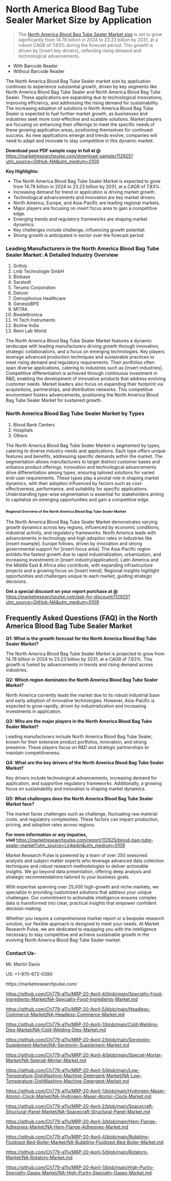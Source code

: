<h1>North America Blood Bag Tube Sealer Market&nbsp;Size by Application</h1><blockquote><p>The <a href="https://marketresearchpulse.com/download-sample/112925?utm_source=GitHub-NA&amp;utm_medium=0109">North America Blood Bag Tube Sealer Market size</a> is set to grow significantly from 14.78 billion in 2024 to 23.23 billion by 2031, at a robust CAGR of 7.83% during the forecast period. This growth is driven by [insert key drivers], reflecting rising demand and technological advancements.</p></blockquote><ul><li>With Barcode Reader<li> Without Barcode Reader</li></ul><p>The North America Blood Bag Tube Sealer market size by application continues to experience substantial growth, driven by key segments like North America Blood Bag Tube Sealer and North America Blood Bag Tube Sealer. These applications are expanding due to technological innovations, improving efficiency, and addressing the rising demand for sustainability. The increasing adoption of solutions in North America Blood Bag Tube Sealer is expected to fuel further market growth, as businesses and industries seek more cost-effective and scalable solutions. Market players are focusing on enhancing their offerings to meet the specific needs of these growing application areas, positioning themselves for continued success. As new applications emerge and trends evolve, companies will need to adapt and innovate to stay competitive in this dynamic market.</p><p><strong>Download your PDF sample copy in full at @ </strong><a href="https://marketresearchpulse.com/download-sample/112925?utm_source=GitHub-NA&amp;utm_medium=0109">https://marketresearchpulse.com/download-sample/112925?utm_source=GitHub-NA&amp;utm_medium=0109</a></p><p><strong>Key Highlights: </strong></p><ul><li>The North America Blood Bag Tube Sealer Market is expected to grow from 14.78 billion in 2024 to 23.23 billion by 2031, at a CAGR of 7.83%.</li><li>Increasing demand for trend or application is driving market growth.</li><li>Technological advancements and innovation are key market drivers.</li><li>North America, Europe, and Asia-Pacific are leading regional markets.</li><li>Major players are focusing on insert focus area to gain a competitive edge.</li><li>Emerging trends and regulatory frameworks are shaping market dynamics.</li><li>Key challenges include challenge, influencing growth potential.</li><li>Strong growth is anticipated in sector over the forecast period.</li></ul><h3>Leading Manufacturers in the North America Blood Bag Tube Sealer Market: A Detailed Industry Overview</h3><ol><li>Grifols</li><li>Lmb Technologie GmbH</li><li>Biobase</li><li>Sarstedt</li><li>Terumo Corporation</li><li>Delcon</li><li>Demophorius Healthcare</li><li>GenesisBPS</li><li>MITRA</li><li>Bioelettronica</li><li>Hi Tech Instruments</li><li>Bioline India</li><li>Remi Lab World</li></ol><div class="flex max-w-full flex-col flex-grow"><div class="min-h-8 text-message flex w-full flex-col items-end gap-2 whitespace-normal break-words [.text-message+&amp;]:mt-5" dir="auto" data-message-author-role="assistant" data-message-id="fd8432e4-4910-450d-b182-61b7bfb0a01f" data-message-model-slug="gpt-4o"><div class="flex w-full flex-col gap-1 empty:hidden first:pt-[3px]"><div class="markdown prose w-full break-words dark:prose-invert light"><p>The North America Blood Bag Tube Sealer Market features a dynamic landscape with leading manufacturers driving growth through innovation, strategic collaborations, and a focus on emerging technologies. Key players leverage advanced production techniques and sustainable practices to meet rising demand and regulatory requirements. Their portfolios often span diverse applications, catering to industries such as [insert industries]. Competitive differentiation is achieved through continuous investment in R&amp;D, enabling the development of innovative products that address evolving customer needs. Market leaders also focus on expanding their footprint via acquisitions, partnerships, and distribution networks. This competitive environment fosters advancements, positioning the North America Blood Bag Tube Sealer Market for sustained growth.</p></div></div></div></div><h3>North America Blood Bag Tube Sealer Market by Types</h3><ol><li>Blood Bank Centers<li> Hospitals<li> Others</li></ol><div class="flex max-w-full flex-col flex-grow"><div class="min-h-8 text-message flex w-full flex-col items-end gap-2 whitespace-normal break-words [.text-message+&amp;]:mt-5" dir="auto" data-message-author-role="assistant" data-message-id="084470be-0bb7-4664-bddf-5156b4f41249" data-message-model-slug="gpt-4o-mini"><div class="flex w-full flex-col gap-1 empty:hidden first:pt-[3px]"><div class="markdown prose w-full break-words dark:prose-invert light"><p>The North America Blood Bag Tube Sealer Market is segmented by types, catering to diverse industry needs and applications. Each type offers unique features and benefits, addressing specific demands within the market. The segmentation allows manufacturers to target distinct customer bases and enhance product offerings. Innovation and technological advancements drive differentiation among types, ensuring tailored solutions for varied end-user requirements. These types play a pivotal role in shaping market dynamics, with their adoption influenced by factors such as cost-effectiveness, performance, and suitability for specific applications. Understanding type-wise segmentation is essential for stakeholders aiming to capitalize on emerging opportunities and gain a competitive edge.</p></div></div></div></div><h3><span style="font-size: 11px;">Regional Overview of the North America Blood Bag Tube Sealer Market</span></h3><div class="flex max-w-full flex-col flex-grow"><div class="min-h-8 text-message flex w-full flex-col items-end gap-2 whitespace-normal break-words [.text-message+&amp;]:mt-5" dir="auto" data-message-author-role="assistant" data-message-id="e9038762-ce64-4e30-91c9-9bd413514231" data-message-model-slug="gpt-4o-mini"><div class="flex w-full flex-col gap-1 empty:hidden first:pt-[3px]"><div class="markdown prose w-full break-words dark:prose-invert light"><p>The North America Blood Bag Tube Sealer Market demonstrates varying growth dynamics across key regions, influenced by economic conditions, industrial activity, and regulatory frameworks. North America leads with advancements in technology and high adoption rates in industries like [insert example]. Europe follows, driven by innovation and strong governmental support for [insert focus area]. The Asia-Pacific region exhibits the fastest growth due to rapid industrialization, urbanization, and increasing investments in [insert industry/application]. Latin America and the Middle East &amp; Africa also contribute, with expanding infrastructure projects and a growing focus on [insert trend]. Regional insights highlight opportunities and challenges unique to each market, guiding strategic decisions.</p></div></div></div></div><p><strong>Get a special discount on your report purchase at @ </strong><a href="https://marketresearchpulse.com/ask-for-discount/112925?utm_source=GitHub-NA&amp;utm_medium=0109">https://marketresearchpulse.com/ask-for-discount/112925?utm_source=GitHub-NA&amp;utm_medium=0109</a></p><h2>Frequently Asked Questions (FAQ) in the North America Blood Bag Tube Sealer Market</h2><p><strong>Q1: What is the growth forecast for the North America Blood Bag Tube Sealer Market?</strong></p><p>The North America Blood Bag Tube Sealer Market is projected to grow from 14.78 billion in 2024 to 23.23 billion by 2031, at a CAGR of 7.83%. This growth is fueled by advancements in trends and rising demand across industries.</p><p><strong>Q2: Which region dominates the North America Blood Bag Tube Sealer Market?</strong></p><p>North America currently leads the market due to its robust industrial base and early adoption of innovative technologies. However, Asia-Pacific is expected to grow rapidly, driven by industrialization and increasing investments in application.</p><p><strong>Q3: Who are the major players in the North America Blood Bag Tube Sealer Market?</strong></p><p>Leading manufacturers include North America Blood Bag Tube Sealer, known for their extensive product portfolios, innovation, and strong presence. These players focus on R&amp;D and strategic partnerships to maintain competitiveness.</p><p><strong>Q4: What are the key drivers of the North America Blood Bag Tube Sealer Market?</strong></p><p>Key drivers include technological advancements, increasing demand for application, and supportive regulatory frameworks. Additionally, a growing focus on sustainability and innovation is shaping market dynamics.</p><p><strong>Q5: What challenges does the North America Blood Bag Tube Sealer Market face?</strong></p><p>The market faces challenges such as challenge, fluctuating raw material costs, and regulatory complexities. These factors can impact production, pricing, and adoption rates across regions.</p><p><strong>For more information or any inquiries, visit&nbsp;</strong><a href="https://marketresearchpulse.com/report/112925/blood-bag-tube-sealer-market?utm_source=Linkedin&utm_medium=0109">https://marketresearchpulse.com/report/112925/blood-bag-tube-sealer-market?utm_source=Linkedin&utm_medium=0109</a></p><p>Market Research Pulse is powered by a team of over 250 seasoned analysts and subject matter experts who leverage advanced data collection techniques and robust research methodologies to deliver actionable insights. We go beyond data presentation, offering deep analysis and strategic recommendations tailored to your business goals.</p><p>With expertise spanning over 25,000 high-growth and niche markets, we specialize in providing customized solutions that address your unique challenges. Our commitment to actionable intelligence ensures complex data is transformed into clear, practical insights that empower confident decision-making.</p><p>Whether you require a comprehensive market report or a bespoke research solution, our flexible approach is designed to meet your needs. At Market Research Pulse, we are dedicated to equipping you with the intelligence necessary to stay competitive and achieve sustainable growth in the evolving North America Blood Bag Tube Sealer market.</p><h3><strong>Contact Us-</strong></h3><p>Mr. Martin Davis</p><p>US: +1-970-672-0390</p><p>https://marketresearchpulse.com/</p><p><a href="https://github.com/Ch779-a11y/MRP-20-April-4/blob/main/Specialty-Food-Ingredients-Market/NA-Specialty-Food-Ingredients-Market.md">https://github.com/Ch779-a11y/MRP-20-April-4/blob/main/Specialty-Food-Ingredients-Market/NA-Specialty-Food-Ingredients-Market.md</a></p><p><a href="https://github.com/Ch779-a11y/MRP-20-April-5/blob/main/Headless-Commerce-Market/NA-Headless-Commerce-Market.md">https://github.com/Ch779-a11y/MRP-20-April-5/blob/main/Headless-Commerce-Market/NA-Headless-Commerce-Market.md</a></p><p><a href="https://github.com/Ch779-a11y/MRP-20-April-1/blob/main/Cold-Welding-Dies-Market/NA-Cold-Welding-Dies-Market.md">https://github.com/Ch779-a11y/MRP-20-April-1/blob/main/Cold-Welding-Dies-Market/NA-Cold-Welding-Dies-Market.md</a></p><p><a href="https://github.com/Ch779-a11y/MRP-20-April-2/blob/main/Serotonin-Supplement-Market/NA-Serotonin-Supplement-Market.md">https://github.com/Ch779-a11y/MRP-20-April-2/blob/main/Serotonin-Supplement-Market/NA-Serotonin-Supplement-Market.md</a></p><p><a href="https://github.com/Ch779-a11y/MRP-20-April-4/blob/main/Special-Mortar-Market/NA-Special-Mortar-Market.md">https://github.com/Ch779-a11y/MRP-20-April-4/blob/main/Special-Mortar-Market/NA-Special-Mortar-Market.md</a></p><p><a href="https://github.com/Ch779-a11y/MRP-20-April-5/blob/main/Low-Temperature-DishWashing-Machine-Detergent-Market/NA-Low-Temperature-DishWashing-Machine-Detergent-Market.md">https://github.com/Ch779-a11y/MRP-20-April-5/blob/main/Low-Temperature-DishWashing-Machine-Detergent-Market/NA-Low-Temperature-DishWashing-Machine-Detergent-Market.md</a></p><p><a href="https://github.com/Ch779-a11y/MRP-20-April-1/blob/main/Hydrogen-Maser-Atomic-Clock-Market/NA-Hydrogen-Maser-Atomic-Clock-Market.md">https://github.com/Ch779-a11y/MRP-20-April-1/blob/main/Hydrogen-Maser-Atomic-Clock-Market/NA-Hydrogen-Maser-Atomic-Clock-Market.md</a></p><p><a href="https://github.com/Ch779-a11y/MRP-20-April-2/blob/main/Spacecraft-Structural-Panel-Market/NA-Spacecraft-Structural-Panel-Market.md">https://github.com/Ch779-a11y/MRP-20-April-2/blob/main/Spacecraft-Structural-Panel-Market/NA-Spacecraft-Structural-Panel-Market.md</a></p><p><a href="https://github.com/Ch779-a11y/MRP-20-April-3/blob/main/Hem-Flange-Adhesives-Market/NA-Hem-Flange-Adhesives-Market.md">https://github.com/Ch779-a11y/MRP-20-April-3/blob/main/Hem-Flange-Adhesives-Market/NA-Hem-Flange-Adhesives-Market.md</a></p><p><a href="https://github.com/Ch779-a11y/MRP-20-April-4/blob/main/Bubbling-Fluidized-Bed-Boiler-Market/NA-Bubbling-Fluidized-Bed-Boiler-Market.md">https://github.com/Ch779-a11y/MRP-20-April-4/blob/main/Bubbling-Fluidized-Bed-Boiler-Market/NA-Bubbling-Fluidized-Bed-Boiler-Market.md</a></p><p><a href="https://github.com/Ch779-a11y/MRP-20-April-5/blob/main/Rotators-Market/NA-Rotators-Market.md">https://github.com/Ch779-a11y/MRP-20-April-5/blob/main/Rotators-Market/NA-Rotators-Market.md</a></p><p><a href="https://github.com/Ch779-a11y/MRP-20-April-1/blob/main/High-Purity-Specialty-Gases-Market/NA-High-Purity-Specialty-Gases-Market.md">https://github.com/Ch779-a11y/MRP-20-April-1/blob/main/High-Purity-Specialty-Gases-Market/NA-High-Purity-Specialty-Gases-Market.md</a></p>
